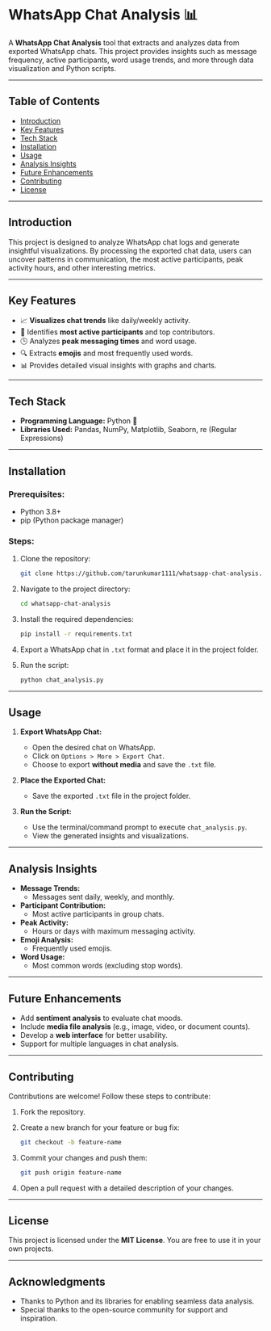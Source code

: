 # WhatsApp Chat Analysis 📊  

A **WhatsApp Chat Analysis** tool that extracts and analyzes data from exported WhatsApp chats. This project provides insights such as message frequency, active participants, word usage trends, and more through data visualization and Python scripts.  

---

## Table of Contents  

- [Introduction](#introduction)  
- [Key Features](#key-features)  
- [Tech Stack](#tech-stack)  
- [Installation](#installation)  
- [Usage](#usage)  
- [Analysis Insights](#analysis-insights)  
- [Future Enhancements](#future-enhancements)  
- [Contributing](#contributing)  
- [License](#license)  

---

## Introduction  

This project is designed to analyze WhatsApp chat logs and generate insightful visualizations. By processing the exported chat data, users can uncover patterns in communication, the most active participants, peak activity hours, and other interesting metrics.  

---

## Key Features  

- 📈 **Visualizes chat trends** like daily/weekly activity.  
- 💬 Identifies **most active participants** and top contributors.  
- 🕒 Analyzes **peak messaging times** and word usage.  
- 🔍 Extracts **emojis** and most frequently used words.  
- 📊 Provides detailed visual insights with graphs and charts.  

---

## Tech Stack  

- **Programming Language:** Python 🐍  
- **Libraries Used:** Pandas, NumPy, Matplotlib, Seaborn, re (Regular Expressions)  

---

## Installation  

### Prerequisites:  
- Python 3.8+  
- pip (Python package manager)  

### Steps:  

1. Clone the repository:  
   ```bash  
   git clone https://github.com/tarunkumar1111/whatsapp-chat-analysis.git  
   ```  

2. Navigate to the project directory:  
   ```bash  
   cd whatsapp-chat-analysis  
   ```  

3. Install the required dependencies:  
   ```bash  
   pip install -r requirements.txt  
   ```  

4. Export a WhatsApp chat in `.txt` format and place it in the project folder.  

5. Run the script:  
   ```bash  
   python chat_analysis.py  
   ```  

---

## Usage  

1. **Export WhatsApp Chat:**  
   - Open the desired chat on WhatsApp.  
   - Click on `Options > More > Export Chat`.  
   - Choose to export **without media** and save the `.txt` file.  

2. **Place the Exported Chat:**  
   - Save the exported `.txt` file in the project folder.  

3. **Run the Script:**  
   - Use the terminal/command prompt to execute `chat_analysis.py`.  
   - View the generated insights and visualizations.  

---

## Analysis Insights  

- **Message Trends:**  
  - Messages sent daily, weekly, and monthly.  
- **Participant Contribution:**  
  - Most active participants in group chats.  
- **Peak Activity:**  
  - Hours or days with maximum messaging activity.  
- **Emoji Analysis:**  
  - Frequently used emojis.  
- **Word Usage:**  
  - Most common words (excluding stop words).  

---

## Future Enhancements  

- Add **sentiment analysis** to evaluate chat moods.  
- Include **media file analysis** (e.g., image, video, or document counts).  
- Develop a **web interface** for better usability.  
- Support for multiple languages in chat analysis.  

---

## Contributing  

Contributions are welcome! Follow these steps to contribute:  

1. Fork the repository.  
2. Create a new branch for your feature or bug fix:  
   ```bash  
   git checkout -b feature-name  
   ```  

3. Commit your changes and push them:  
   ```bash  
   git push origin feature-name  
   ```  

4. Open a pull request with a detailed description of your changes.  

---

## License  

This project is licensed under the **MIT License**. You are free to use it in your own projects.  

---

## Acknowledgments  

- Thanks to Python and its libraries for enabling seamless data analysis.  
- Special thanks to the open-source community for support and inspiration.  

